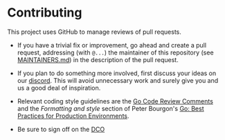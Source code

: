 # Contributing

This project uses GitHub to manage reviews of pull requests.

- If you have a trivial fix or improvement, go ahead and create a pull request,
  addressing (with `@...`) the maintainer of this repository (see
  [MAINTAINERS.md](MAINTAINERS.md)) in the description of the pull request.

- If you plan to do something more involved, first discuss your ideas
  on our [discord](https://loopholelabs.io/discord).
  This will avoid unnecessary work and surely give you and us a good deal
  of inspiration.

- Relevant coding style guidelines are the [Go Code Review
  Comments](https://code.google.com/p/go-wiki/wiki/CodeReviewComments)
  and the _Formatting and style_ section of Peter Bourgon's [Go: Best
  Practices for Production
  Environments](http://peter.bourgon.org/go-in-production/#formatting-and-style).

- Be sure to sign off on the [DCO](https://github.com/apps/dco)
